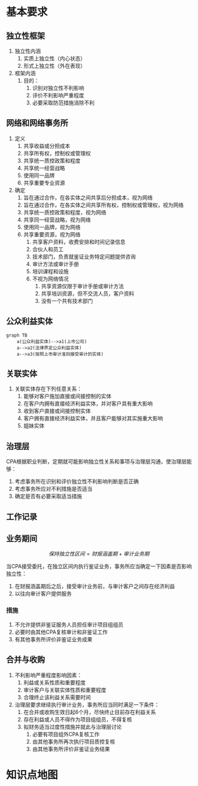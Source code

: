 # 基本要求

## 独立性框架

1. 独立性内涵
   1. 实质上独立性（内心状态）
   2. 形式上独立性（外在表现）
2. 框架内涵
   1. 目的：
      1. 识别对独立性不利影响
      2. 评价不利影响严重程度
      3. 必要采取防范措施消除不利

## 网络和网络事务所

1. 定义
   1. 共享收益或分担成本
   2. 共享所有权，控制权或管理权
   3. 共享统一质控政策和程度
   4. 共享统一经营战略
   5. 使用同一品牌
   6. 共享重要专业资源
2. 确定
   1. 旨在通过合作，在各实体之间共享后分担成本，视为网络
   2. 旨在通过合作，在各实体之间共享所有权，控制权或管理权，视为网络
   3. 共享统一质控政策和程度，视为网络
   4. 共享同一经营战略，视为网络
   5. 使用同一品牌，视为网络
   6. 共享重要资源，视为网络
      1. 共享客户资料，收费安排和时间记录信息
      2. 合伙人和员工
      3. 技术部门，负责就鉴证业务特定问题提供咨询
      4. 审计方法或审计手册
      5. 培训课程和设施
      6. 不视为网络情况
         1. 共享资源仅限于审计手册或审计方法
         2. 共享培训资源，但不交流人员，客户资料
         3. 没有一个共有技术部门

## 公众利益实体

```mermaid
graph TB
	a(公众利益实体)-->a1(上市公司)
	a-->a2(法律界定公众利益实体)
	a-->a3(按照上市审计准则接受审计的实体)
```

## 关联实体

1. 关联实体存在下列任意关系：
   1. 能够对客户施加直接或间接控制的实体
   2. 在客户内拥有直接经济利益实体，并对客户具有重大影响
   3. 收到客户直接或间接控制实体
   4. 客户拥有直接经济利益实体，并且客户能够对其实施重大影响
   5. 姐妹实体

## 治理层

CPA根据职业判断，定期就可能影响独立性关系和事项与治理层沟通，使治理层能够：

1. 考虑事务所在识别和评价独立性不利影响判断是否正确
2. 考虑事务所应对不利措施是否适当
3. 确定是否有必要采取适当措施

## 工作记录

## 业务期间

$$
保持独立性区间 = 财报涵盖期 + 审计业务期
$$

当CPA接受委托，在独立区间内执行鉴证业务，事务所应当确定一下因素是否影响独立性：

1. 在财报涵盖期后之后，接受审计业务前，与审计客户之间存在经济利益
2. 以往向审计客户提供服务

### 措施

1. 不允许提供非鉴证服务人员担任审计项目组组员
2. 必要时由其他CPA复核审计和非鉴证工作
3. 有其他事务所评价非鉴证业务成果

## 合并与收购

1. 不利影响严重程度影响因素：
   1. 利益或关系性质和重要程度
   2. 审计客户与关联实体性质和重要程度
   3. 合理终止该利益关系需要时间
2. 治理层要求继续执行审计业务，事务所应当同时满足一下条件：
   1. 在合并或收购生效日起6个月，尽快终止目前存在利益关系
   2. 存在利益或人员不得作为项目组组员，不得复核
   3. 拟财务适当过度性措施并就此与治理层讨论
      1. 必要有项目组外CPA复核工作
      2. 由其他事务所再次执行项目质控复核
      3. 由其他事务所评价非鉴证业务结果

# 知识点地图

